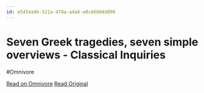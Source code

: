 ```yaml
---
id: e5454a9b-521a-478a-a4a6-e0c66b04d896
---
```


# Seven Greek tragedies, seven simple overviews - Classical Inquiries
#Omnivore

[Read on Omnivore](https://omnivore.app/me/seven-greek-tragedies-seven-simple-overviews-classical-inquiries-18e9acbd5d1)
[Read Original](https://classical-inquiries.chs.harvard.edu/seven-greek-tragedies-seven-simple-overviews/)

